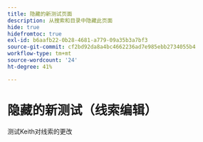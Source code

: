 ```yaml
---
title: 隐藏的新测试页面
description: 从搜索和目录中隐藏此页面
hide: true
hidefromtoc: true
exl-id: b6aafb22-0b28-4681-a779-09a35b3a7bf3
source-git-commit: cf2bd92da8a4bc4662236ad7e985ebb2734055b4
workflow-type: tm+mt
source-wordcount: '24'
ht-degree: 41%

---
```


# 隐藏的新测试（线索编辑）

测试Keith对线索的更改
